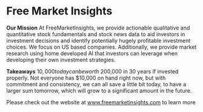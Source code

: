 # Free Market Insights

<b>Our Mission</b>
At FreeMarketInsights, we provide actionable qualitative and quantitative stock fundamentals and stock news data to aid investors in investment decisions and identify potentially hugely profitable investment choices. We focus on US based companies. Additionally, we provide market research using home developed AI that investors can leverage when developing their own investment strategies.

<b>Takeaways</b>
$10,000 today can be worth ~$200,000 in 30 years if invested properly. Not everyone has $10,000 on hand right now, but with commitment and consistency, we can all save a little bit today, to have a larger sum tomorrow, which will grow to a significant amount in the future.

Please check out the website at <a href="www.freemarketinsights.com">www.freemarketinsights.com</a> to learn more
